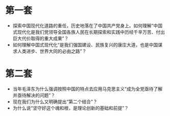 # 第一套

- 探索中国现代化道路的重任，历史地落在了中国共产党身上。如何理解“中国式现代化是我们党领导全国各族人民在长期探索和实践中历经千辛万苦、付出巨大代价取得的重大成果”？
- 如何理解中国式现代化“是我们强国建设、民族复兴的康庄大道，也是中国谋求人类进步、世界大同的必由之路”？

# 第二套

- 当年毛泽东为什么强调按照中国的特点去应用马克思主义“成为全党亟待了解并亟待解决的问题”？
- 现在我们为什么又明确提出“第二个结合”？
- 为什么说“坚守好这个魂和根，是理论创新的基础和前提”？
